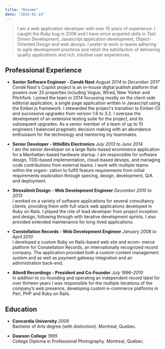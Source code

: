 ```yaml
---
title: "Resume"
date: "2019-01-14"
---
```


> I am a web application developer with over 15 years of experience. I caught the Ruby bug in 2006 and I have since acquired skills in Test Driven Development, Javascript application development, Object-Oriented Design and web devops. I prefer to work in teams adhering to agile development practices and relish the satisfaction of delivering quality applications and rich, intuitive user experiences.

## Professional Experience

- **Senior Software Engineer - Condé Nast**
  _August 2014 to December 2017_\
  Condé Nast's Copilot project is an in-house digital publish platform that powers over 20 properties including Vogue, Wired, New Yorker and Pitchfork. I joined the team in 2014 focussing mostly on the client-side editorial application, a single page application written in Javascript using the Ember.js framework. I stewarded the project's transition to Ember-Cli and successive upgrades from version 1.6 to 3.2. I oversaw the development of an extensive testing suite for the project, and its subsequent upgrades. As a senior member of a team of up to 10 engineers I balanced pragmatic decision making with an abundance enthusiasm for the technology and mentoring my teammates.

- **Senior Developer - littleBits Electronics**
  _July 2013 to June 2014_\
  I am the senior developer on a large Rails-based ecommerce application for a Manhattan-based hardware startup. I am responsible for software design, TDD-based implementation, cloud-based devops, and managing code contributions from external teams. I work with multiple teams within the organi- zation to fulfill feature requirements from initial requirements exploration through specing, design, development, Q/A and deployment.

- **Stresslimit Design - Web Development Engineer**
  _December 2010 to 2013_\
  I worked on a variety of software applications for several consultancy clients, providing them with full-stack web applications developed in Ruby on Rails. I played the role of lead developer from project inception and design, following through with iterative development sprints. I also provided extended maintenance for long-lived applications.

- **Constellation Records - Web Development Engineer**
  _January 2008 to April 2010_\
  I developed a custom Ruby on Rails-based web site and ecom- merce platform for Constellation Records, an internationally recognized record company. The application provided both a custom content management system and as well as payment gateway integration and an administration back-end.

- **Alien8 Recordings - President and Co-Founder**
  _July 1996–2010_\
  In addition to co-founding and operating an independent record label for over thirteen years I was responsible for the multiple iterations of the company’s web presence, developing custom e-commerce platforms in Perl, PHP and Ruby on Rails.

## Education

- **Concordia University**
  _2009_\
  Bachelor of Arts degree (with distinction). Montreal, Quebec.

- **Dawson College**
  _1995_\
  College Diploma in Professional Photography. Montreal, Québec.
